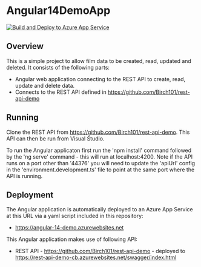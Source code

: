 # Angular14DemoApp

[![Build and Deploy to Azure App Service](https://github.com/Birch101/angular-14-demo-app/actions/workflows/node-build-deploy.yml/badge.svg)](https://github.com/Birch101/angular-14-demo-app/actions/workflows/node-build-deploy.yml)

## Overview

This is a simple project to allow film data to be created, read, updated and deleted. It consists of the following parts:

- Angular web application connecting to the REST API to create, read, update and delete data.
- Connects to the REST API defined in https://github.com/Birch101/rest-api-demo

## Running

Clone the REST API from https://github.com/Birch101/rest-api-demo. This API can then be run from Visual Studio.

To run the Angular applicaton first run the 'npm install' command followed by the 'ng serve' command - this will run at localhost:4200. Note if the API runs on a port other than '44376' you will need to update the 'apiUrl' config in the 'environment.development.ts' file to point at the same port where the API is running.

## Deployment
The Angular application is automatically deployed to an Azure App Service at this URL via a yaml script included in this repository:
- https://angular-14-demo.azurewebsites.net

This Angular application makes use of following API:
- REST API - https://github.com/Birch101/rest-api-demo - deployed to https://rest-api-demo-cb.azurewebsites.net/swagger/index.html
